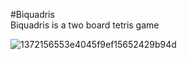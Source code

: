 #Biquadris  
Biquadris is a two board tetris game

![1372156553e4045f9ef15652429b94d](https://github.com/junlin0902/Biquadris/assets/118623321/261f3093-d7af-43c0-8017-90ebb1ea2844)
